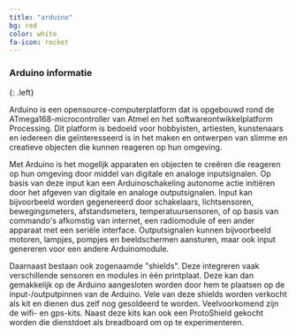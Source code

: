 ```yaml
---
title: "arduino"
bg: red
color: white
fa-icon: rocket
---
```




### Arduino informatie
{: .left}

Arduino is een opensource-computerplatform dat is opgebouwd rond de ATmega168-microcontroller van Atmel en het softwareontwikkelplatform Processing. Dit platform is bedoeld voor hobbyisten, artiesten, kunstenaars en iedereen die geïnteresseerd is in het maken en ontwerpen van slimme en creatieve objecten die kunnen reageren op hun omgeving.

Met Arduino is het mogelijk apparaten en objecten te creëren die reageren op hun omgeving door middel van digitale en analoge inputsignalen. Op basis van deze input kan een Arduinoschakeling autonome actie initiëren door het afgeven van digitale en analoge outputsignalen. Input kan bijvoorbeeld worden gegenereerd door schakelaars, lichtsensoren, bewegingsmeters, afstandsmeters, temperatuursensoren, of op basis van commando's afkomstig van internet, een radiomodule of een ander apparaat met een seriële interface. Outputsignalen kunnen bijvoorbeeld motoren, lampjes, pompjes en beeldschermen aansturen, maar ook input genereren voor een andere Arduinomodule.

Daarnaast bestaan ook zogenaamde "shields". Deze integreren vaak verschillende sensoren en modules in één printplaat. Deze kan dan gemakkelijk op de Arduino aangesloten worden door hem te plaatsen op de input-/outputpinnen van de Arduino. Vele van deze shields worden verkocht als kit en dienen dus zelf nog gesoldeerd te worden. Veelvoorkomend zijn de wifi- en gps-kits. Naast deze kits kan ook een ProtoShield gekocht worden die dienstdoet als breadboard om op te experimenteren.
